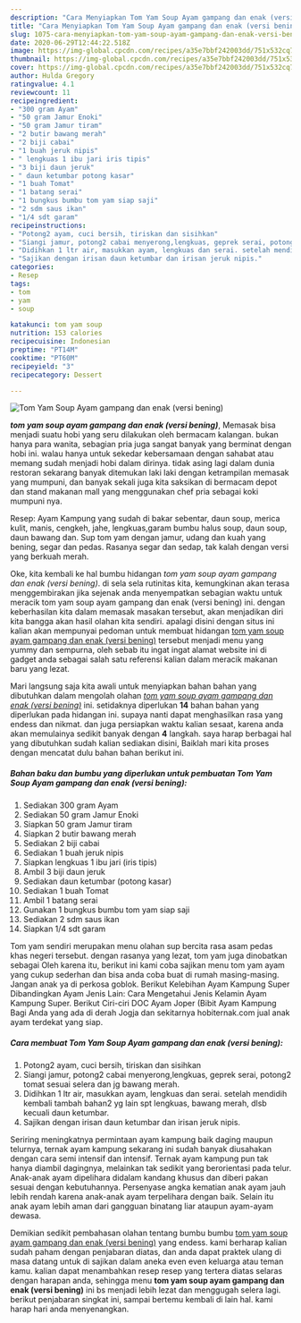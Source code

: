 ```yaml
---
description: "Cara Menyiapkan Tom Yam Soup Ayam gampang dan enak (versi bening) Lezat"
title: "Cara Menyiapkan Tom Yam Soup Ayam gampang dan enak (versi bening) Lezat"
slug: 1075-cara-menyiapkan-tom-yam-soup-ayam-gampang-dan-enak-versi-bening-lezat
date: 2020-06-29T12:44:22.518Z
image: https://img-global.cpcdn.com/recipes/a35e7bbf242003dd/751x532cq70/tom-yam-soup-ayam-gampang-dan-enak-versi-bening-foto-resep-utama.jpg
thumbnail: https://img-global.cpcdn.com/recipes/a35e7bbf242003dd/751x532cq70/tom-yam-soup-ayam-gampang-dan-enak-versi-bening-foto-resep-utama.jpg
cover: https://img-global.cpcdn.com/recipes/a35e7bbf242003dd/751x532cq70/tom-yam-soup-ayam-gampang-dan-enak-versi-bening-foto-resep-utama.jpg
author: Hulda Gregory
ratingvalue: 4.1
reviewcount: 11
recipeingredient:
- "300 gram Ayam"
- "50 gram Jamur Enoki"
- "50 gram Jamur tiram"
- "2 butir bawang merah"
- "2 biji cabai"
- "1 buah jeruk nipis"
- " lengkuas 1 ibu jari iris tipis"
- "3 biji daun jeruk"
- " daun ketumbar potong kasar"
- "1 buah Tomat"
- "1 batang serai"
- "1 bungkus bumbu tom yam siap saji"
- "2 sdm saus ikan"
- "1/4 sdt garam"
recipeinstructions:
- "Potong2 ayam, cuci bersih, tiriskan dan sisihkan"
- "Siangi jamur, potong2 cabai menyerong,lengkuas, geprek serai, potong2 tomat sesuai selera dan jg bawang merah."
- "Didihkan 1 ltr air, masukkan ayam, lengkuas dan serai. setelah mendidih kembali tambah bahan2 yg lain spt lengkuas, bawang merah, dlsb kecuali daun ketumbar."
- "Sajikan dengan irisan daun ketumbar dan irisan jeruk nipis."
categories:
- Resep
tags:
- tom
- yam
- soup

katakunci: tom yam soup 
nutrition: 153 calories
recipecuisine: Indonesian
preptime: "PT14M"
cooktime: "PT60M"
recipeyield: "3"
recipecategory: Dessert

---
```



![Tom Yam Soup Ayam gampang dan enak (versi bening)](https://img-global.cpcdn.com/recipes/a35e7bbf242003dd/751x532cq70/tom-yam-soup-ayam-gampang-dan-enak-versi-bening-foto-resep-utama.jpg)

<b><i>tom yam soup ayam gampang dan enak (versi bening)</i></b>, Memasak bisa menjadi suatu hobi yang seru dilakukan oleh bermacam kalangan. bukan hanya para wanita, sebagian pria juga sangat banyak yang berminat dengan hobi ini. walau hanya untuk sekedar kebersamaan dengan sahabat atau memang sudah menjadi hobi dalam dirinya. tidak asing lagi dalam dunia restoran sekarang banyak ditemukan laki laki dengan ketrampilan memasak yang mumpuni, dan banyak sekali juga kita saksikan di bermacam depot dan stand makanan mall yang menggunakan chef pria sebagai koki mumpuni nya.

Resep: Ayam Kampung yang sudah di bakar sebentar, daun soup, merica kulit, manis, cengkeh, jahe, lengkuas,garam bumbu halus soup, daun soup, daun bawang dan. Sup tom yam dengan jamur, udang dan kuah yang bening, segar dan pedas. Rasanya segar dan sedap, tak kalah dengan versi yang berkuah merah.

Oke, kita kembali ke hal bumbu hidangan <i>tom yam soup ayam gampang dan enak (versi bening)</i>. di sela sela rutinitas kita, kemungkinan akan terasa menggembirakan jika sejenak anda menyempatkan sebagian waktu untuk meracik tom yam soup ayam gampang dan enak (versi bening) ini. dengan keberhasilan kita dalam memasak masakan tersebut, akan menjadikan diri kita bangga akan hasil olahan kita sendiri. apalagi disini dengan situs ini kalian akan mempunyai pedoman untuk membuat hidangan <u>tom yam soup ayam gampang dan enak (versi bening)</u> tersebut menjadi menu yang yummy dan sempurna, oleh sebab itu ingat ingat alamat website ini di gadget anda sebagai salah satu referensi kalian dalam meracik makanan baru yang lezat.


Mari langsung saja kita awali untuk menyiapkan bahan bahan yang dibutuhkan dalam mengolah olahan <u><i>tom yam soup ayam gampang dan enak (versi bening)</i></u> ini. setidaknya diperlukan <b>14</b> bahan bahan yang diperlukan pada hidangan ini. supaya nanti dapat menghasilkan rasa yang endess dan nikmat. dan juga persiapkan waktu kalian sesaat, karena anda akan memulainya sedikit banyak dengan <b>4</b> langkah. saya harap berbagai hal yang dibutuhkan sudah kalian sediakan disini, Baiklah mari kita proses dengan mencatat dulu bahan bahan berikut ini.

<!--inarticleads1-->

##### Bahan baku dan bumbu yang diperlukan untuk pembuatan Tom Yam Soup Ayam gampang dan enak (versi bening):

1. Sediakan 300 gram Ayam
1. Sediakan 50 gram Jamur Enoki
1. Siapkan 50 gram Jamur tiram
1. Siapkan 2 butir bawang merah
1. Sediakan 2 biji cabai
1. Sediakan 1 buah jeruk nipis
1. Siapkan  lengkuas 1 ibu jari (iris tipis)
1. Ambil 3 biji daun jeruk
1. Sediakan  daun ketumbar (potong kasar)
1. Sediakan 1 buah Tomat
1. Ambil 1 batang serai
1. Gunakan 1 bungkus bumbu tom yam siap saji
1. Sediakan 2 sdm saus ikan
1. Siapkan 1/4 sdt garam


Tom yam sendiri merupakan menu olahan sup bercita rasa asam pedas khas negeri tersebut. dengan rasanya yang lezat, tom yam juga dinobatkan sebagai Oleh karena itu, berikut ini kami coba sajikan menu tom yam ayam yang cukup sederhan dan bisa anda coba buat di rumah masing-masing. Jangan anak ya di perkosa goblok. Berikut Kelebihan Ayam Kampung Super Dibandingkan Ayam Jenis Lain: Cara Mengetahui Jenis Kelamin Ayam Kampung Super. Berikut Ciri-ciri DOC Ayam Joper (Bibit Ayam Kampung Bagi Anda yang ada di derah Jogja dan sekitarnya hobiternak.com jual anak ayam terdekat yang siap. 

<!--inarticleads2-->

##### Cara membuat Tom Yam Soup Ayam gampang dan enak (versi bening):

1. Potong2 ayam, cuci bersih, tiriskan dan sisihkan
1. Siangi jamur, potong2 cabai menyerong,lengkuas, geprek serai, potong2 tomat sesuai selera dan jg bawang merah.
1. Didihkan 1 ltr air, masukkan ayam, lengkuas dan serai. setelah mendidih kembali tambah bahan2 yg lain spt lengkuas, bawang merah, dlsb kecuali daun ketumbar.
1. Sajikan dengan irisan daun ketumbar dan irisan jeruk nipis.


Seriring meningkatnya permintaan ayam kampung baik daging maupun telurnya, ternak ayam kampung sekarang ini sudah banyak diusahakan dengan cara semi intensif dan intensif. Ternak ayam kampung pun tak hanya diambil dagingnya, melainkan tak sedikit yang berorientasi pada telur. Anak-anak ayam dipelihara didalam kandang khusus dan diberi pakan sesuai dengan kebutuhannya. Persenyase angka kematian anak ayam jauh lebih rendah karena anak-anak ayam terpelihara dengan baik. Selain itu anak ayam lebih aman dari gangguan binatang liar ataupun ayam-ayam dewasa. 

Demikian sedikit pembahasan olahan tentang bumbu bumbu <u>tom yam soup ayam gampang dan enak (versi bening)</u> yang endess. kami berharap kalian sudah paham dengan penjabaran diatas, dan anda dapat praktek ulang di masa datang untuk di sajikan dalam aneka even even keluarga atau teman kamu. kalian dapat menambahkan resep resep yang tertera diatas selaras dengan harapan anda, sehingga menu <b>tom yam soup ayam gampang dan enak (versi bening)</b> ini bs menjadi lebih lezat dan menggugah selera lagi. berikut penjabaran singkat ini, sampai bertemu kembali di lain hal. kami harap hari anda menyenangkan.
